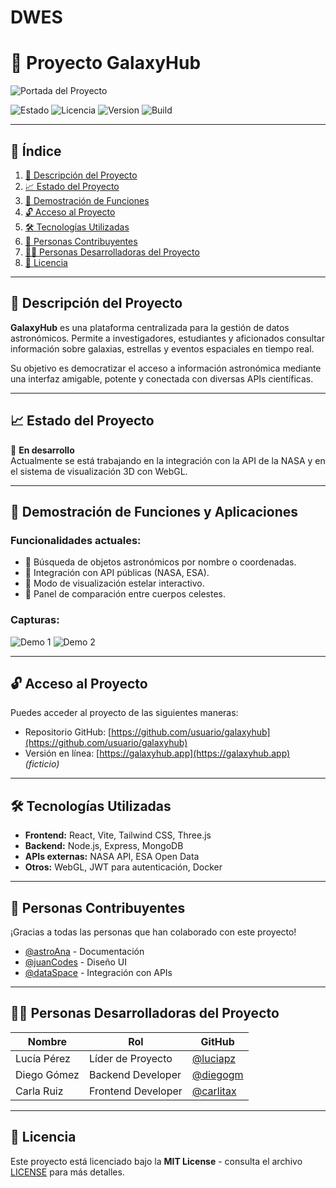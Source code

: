 # DWES
# 🚀 Proyecto GalaxyHub

![Portada del Proyecto](https://via.placeholder.com/1200x400.png?text=GalaxyHub+Project)

![Estado](https://img.shields.io/badge/Estado-En+Desarrollo-yellow)
![Licencia](https://img.shields.io/badge/Licencia-MIT-blue)
![Version](https://img.shields.io/badge/Versión-1.0.0-green)
![Build](https://img.shields.io/badge/Build-Passing-brightgreen)

---

## 📑 Índice

1. [📌 Descripción del Proyecto](#-descripción-del-proyecto)
2. [📈 Estado del Proyecto](#-estado-del-proyecto)
3. [🎥 Demostración de Funciones](#-demostración-de-funciones-y-aplicaciones)
4. [🔓 Acceso al Proyecto](#-acceso-al-proyecto)
5. [🛠️ Tecnologías Utilizadas](#-tecnologías-utilizadas)
6. [🤝 Personas Contribuyentes](#-personas-contribuyentes)
7. [👨‍💻 Personas Desarrolladoras del Proyecto](#-personas-desarrolladoras-del-proyecto)
8. [📄 Licencia](#-licencia)

---

## 📌 Descripción del Proyecto

**GalaxyHub** es una plataforma centralizada para la gestión de datos astronómicos. Permite a investigadores, estudiantes y aficionados consultar información sobre galaxias, estrellas y eventos espaciales en tiempo real.

Su objetivo es democratizar el acceso a información astronómica mediante una interfaz amigable, potente y conectada con diversas APIs científicas.

---

## 📈 Estado del Proyecto

🚧 **En desarrollo**  
Actualmente se está trabajando en la integración con la API de la NASA y en el sistema de visualización 3D con WebGL.

---

## 🎥 Demostración de Funciones y Aplicaciones

### Funcionalidades actuales:
- 🔭 Búsqueda de objetos astronómicos por nombre o coordenadas.
- 📡 Integración con API públicas (NASA, ESA).
- 🌌 Modo de visualización estelar interactivo.
- 🧪 Panel de comparación entre cuerpos celestes.

### Capturas:
![Demo 1](https://via.placeholder.com/600x300.png?text=Visualización+3D)
![Demo 2](https://via.placeholder.com/600x300.png?text=Panel+de+Búsqueda)

---

## 🔓 Acceso al Proyecto

Puedes acceder al proyecto de las siguientes maneras:

- Repositorio GitHub: [https://github.com/usuario/galaxyhub](https://github.com/usuario/galaxyhub)
- Versión en línea: [https://galaxyhub.app](https://galaxyhub.app) _(ficticio)_

---

## 🛠️ Tecnologías Utilizadas

- **Frontend:** React, Vite, Tailwind CSS, Three.js
- **Backend:** Node.js, Express, MongoDB
- **APIs externas:** NASA API, ESA Open Data
- **Otros:** WebGL, JWT para autenticación, Docker

---

## 🤝 Personas Contribuyentes

¡Gracias a todas las personas que han colaborado con este proyecto!

- [@astroAna](https://github.com/astroAna) - Documentación
- [@juanCodes](https://github.com/juanCodes) - Diseño UI
- [@dataSpace](https://github.com/dataSpace) - Integración con APIs

---

## 👨‍💻 Personas Desarrolladoras del Proyecto

| Nombre | Rol | GitHub |
|--------|-----|--------|
| Lucía Pérez | Líder de Proyecto | [@luciapz](https://github.com/luciapz) |
| Diego Gómez | Backend Developer | [@diegogm](https://github.com/diegogm) |
| Carla Ruiz | Frontend Developer | [@carlitax](https://github.com/carlitax) |

---

## 📄 Licencia

Este proyecto está licenciado bajo la **MIT License** - consulta el archivo [LICENSE](./LICENSE) para más detalles.
